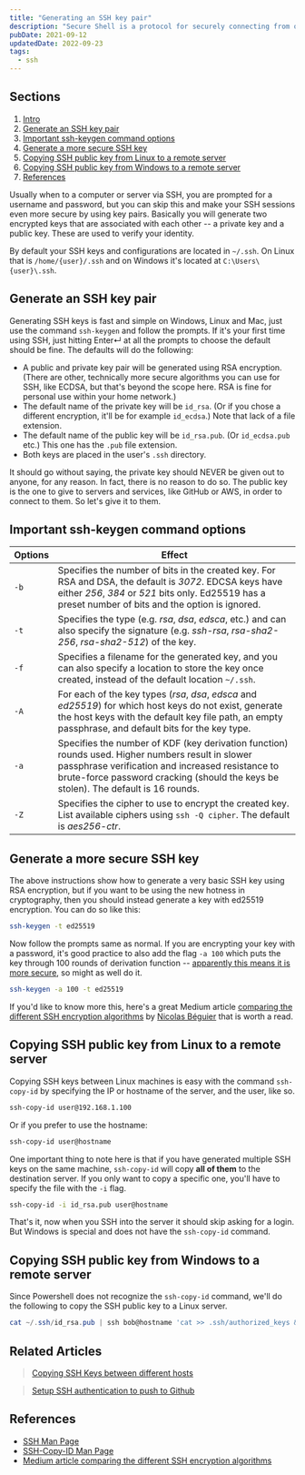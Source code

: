 ```yaml
---
title: "Generating an SSH key pair"
description: "Secure Shell is a protocol for securely connecting from one computer to another. As a web developer, you will probably end up using SSH a lot, and even if you don't it's a handy skill to have. Here's a quick guide on how to generate SSH keys and copy them to other machines."
pubDate: 2021-09-12
updatedDate: 2022-09-23
tags:
  - ssh
---
```


## Sections

1. [Intro](#intro)
2. [Generate an SSH key pair](#keygen)
3. [Important ssh-keygen command options](#options)
4. [Generate a more secure SSH key](#secure)
5. [Copying SSH public key from Linux to a remote server](#linux-copy)
6. [Copying SSH public key from Windows to a remote server](#win-copy)
7. [References](#ref)

<div id='intro'/>

Usually when to a computer or server via SSH, you are prompted for a username and password, but you can skip this and make your SSH sessions even more secure by using key pairs. Basically you will generate two encrypted keys that are associated with each other -- a private key and a public key. These are used to verify your identity.

By default your SSH keys and configurations are located in `~/.ssh`. On Linux that is `/home/{user}/.ssh` and on Windows it's located at `C:\Users\{user}\.ssh`.

<div id='keygen'/>

## Generate an SSH key pair

Generating SSH keys is fast and simple on Windows, Linux and Mac, just use the command `ssh-keygen` and follow the prompts. If it's your first time using SSH, just hitting Enter↵ at all the prompts to choose the default should be fine. The defaults will do the following:

- A public and private key pair will be generated using RSA encryption. (There are other, technically more secure algorithms you can use for SSH, like ECDSA, but that's beyond the scope here. RSA is fine for personal use within your home network.)
- The default name of the private key will be `id_rsa`. (Or if you chose a different encryption, it'll be for example `id_ecdsa`.) Note that lack of a file extension.
- The default name of the public key will be `id_rsa.pub`. (Or `id_ecdsa.pub` etc.) This one has the `.pub` file extension.
- Both keys are placed in the user's `.ssh` directory.

It should go without saying, the private key should NEVER be given out to anyone, for any reason. In fact, there is no reason to do so. The public key is the one to give to servers and services, like GitHub or AWS, in order to connect to them. So let's give it to them.

<div id='options'/>

## Important ssh-keygen command options

| Options | Effect                                                                                                                                                                                                                                       |
| ------- | -------------------------------------------------------------------------------------------------------------------------------------------------------------------------------------------------------------------------------------------- |
| `-b`    | Specifies the number of bits in the created key. For RSA and DSA, the default is <em>3072</em>. EDCSA keys have either <em>256</em>, <em>384</em> or <em>521</em> bits only. Ed25519 has a preset number of bits and the option is ignored.  |
| `-t`    | Specifies the type (e.g. <em>rsa</em>, <em>dsa</em>, <em>edsca</em>, etc.) and can also specify the signature (e.g. <em>ssh-rsa</em>, <em>rsa-sha2-256</em>, <em>rsa-sha2-512</em>) of the key.                                              |
| `-f`    | Specifies a filename for the generated key, and you can also specify a location to store the key once created, instead of the default location `~/.ssh`.                                                                                     |
| `-A`    | For each of the key types (<em>rsa</em>, <em>dsa</em>, <em>edsca</em> and <em>ed25519</em>) for which host keys do not exist, generate the host keys with the default key file path, an empty passphrase, and default bits for the key type. |
| `-a`    | Specifies the number of KDF (key derivation function) rounds used. Higher numbers result in slower passphrase verification and increased resistance to brute-force password cracking (should the keys be stolen). The default is 16 rounds.  |
| `-Z`    | Specifies the cipher to use to encrypt the created key. List available ciphers using `ssh -Q cipher`. The default is <em>aes256-ctr</em>.                                                                                                    |

<div id='secure'/>

## Generate a more secure SSH key

The above instructions show how to generate a very basic SSH key using RSA encryption, but if you want to be using the new hotness in cryptography, then you should instead generate a key with ed25519 encryption. You can do so like this:

```bash
ssh-keygen -t ed25519
```

Now follow the prompts same as normal. If you are encrypting your key with a password, it's good practice to also add the flag `-a 100` which puts the key through 100 rounds of derivation function -- <a href="https://www.reddit.com/r/linuxquestions/comments/axu8te/how_many_a_repetitions_in_ed25519_are_insecure/ehwl3dz/)" target="_blank">apparently this means it is more secure</a>, so might as well do it.

```bash
ssh-keygen -a 100 -t ed25519
```

If you'd like to know more this, here's a great Medium article <a href="https://nbeguier.medium.com/a-real-world-comparison-of-the-ssh-key-algorithms-b26b0b31bfd9" target="_blank">comparing the different SSH encryption algorithms</a> by <a href="https://beguier.eu/nicolas" target="_blank">Nicolas Béguier</a> that is worth a read.

<div id='linux-copy'/>

## Copying SSH public key from Linux to a remote server

Copying SSH keys between Linux machines is easy with the command `ssh-copy-id` by specifying the IP or hostname of the server, and the user, like so.

```bash
ssh-copy-id user@192.168.1.100
```

Or if you prefer to use the hostname:

```bash
ssh-copy-id user@hostname
```

One important thing to note here is that if you have generated multiple SSH keys on the same machine, `ssh-copy-id` will copy **all of them** to the destination server. If you only want to copy a specific one, you'll have to specify the file with the `-i` flag.

```bash
ssh-copy-id -i id_rsa.pub user@hostname
```

That's it, now when you SSH into the server it should skip asking for a login. But Windows is special and does not have the `ssh-copy-id` command.

<div id='win-copy'/>

## Copying SSH public key from Windows to a remote server

Since Powershell does not recognize the `ssh-copy-id` command, we'll do the following to copy the SSH public key to a Linux server.

```powershell
cat ~/.ssh/id_rsa.pub | ssh bob@hostname 'cat >> .ssh/authorized_keys && echo "Key copied"'
```

## Related Articles

> [Copying SSH Keys between different hosts](/blog/copy-ssh-keys-between-hosts/)

> [Setup SSH authentication to push to Github](/blog/setup-ssh-authentication-to-push-to-github/)

<div id='ref'/>

## References

- <a href="https://linux.die.net/man/1/ssh" target="_blank">SSH Man Page</a>
- <a href="https://linux.die.net/man/1/ssh-copy-id" target="_blank">SSH-Copy-ID Man Page</a>
- <a href="https://nbeguier.medium.com/a-real-world-comparison-of-the-ssh-key-algorithms-b26b0b31bfd9" target="_blank" rel="noopener noreferrer">Medium article comparing the different SSH encryption algorithms</a>
